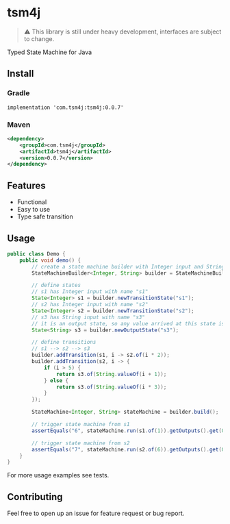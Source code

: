 # tsm4j
> :warning: This library is still under heavy development, interfaces are subject to change.

Typed State Machine for Java

## Install

### Gradle
```
implementation 'com.tsm4j:tsm4j:0.0.7'
```

### Maven
```xml
<dependency>
    <groupId>com.tsm4j</groupId>
    <artifactId>tsm4j</artifactId>
    <version>0.0.7</version>
</dependency>
```

## Features
- Functional
- Easy to use
- Type safe transition

## Usage

```java
public class Demo {
    public void demo() {
        // create a state machine builder with Integer input and String output named demo
        StateMachineBuilder<Integer, String> builder = StateMachineBuilder.create("demo");

        // define states
        // s1 has Integer input with name "s1"
        State<Integer> s1 = builder.newTransitionState("s1");
        // s2 has Integer input with name "s2"
        State<Integer> s2 = builder.newTransitionState("s2");
        // s3 has String input with name "s3"
        // it is an output state, so any value arrived at this state is considered as an output
        State<String> s3 = builder.newOutputState("s3");

        // define transitions
        // s1 --> s2 --> s3
        builder.addTransition(s1, i -> s2.of(i * 2));
        builder.addTransition(s2, i -> {
            if (i > 5) {
                return s3.of(String.valueOf(i + 1));
            } else {
                return s3.of(String.valueOf(i * 3));
            }
        });

        StateMachine<Integer, String> stateMachine = builder.build();

        // trigger state machine from s1
        assertEquals("6", stateMachine.run(s1.of(1)).getOutputs().get(0));  // 1 * 2 * 3 = 6

        // trigger state machine from s2
        assertEquals("7", stateMachine.run(s2.of(6)).getOutputs().get(0));  // 6 + 1 = 7
    }
}
```

For more usage examples see tests.

## Contributing
Feel free to open up an issue for feature request or bug report.